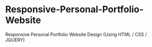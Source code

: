 # Responsive-Personal-Portfolio-Website
Responsive Personal Portfolio Website Design (Using HTML / CSS / JQUERY)
